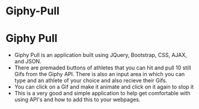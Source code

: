 # Giphy-Pull


<h1>Giphy Pull</h1>

<ul>
<li>Giphy Pull is an application built using JQuery, Bootstrap, CSS, AJAX, and JSON.</li>
<li>There are premaded buttons of athletes that you can hit and pull 10 still Gifs from the Giphy API. There is also an input area in which you can type and an athlete of your choice and also recieve their Gifs.</li>
<li>You can click on a Gif and make it animate and click on it again to stop it</li>
<li>This is a very good and simple application to help get comfortable with using API's and how to add this to your webpages.</li>

</ul>